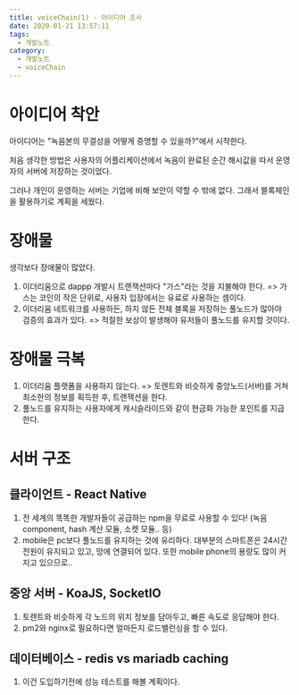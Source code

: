 ```yaml
---
title: voiceChain(1) - 아이디어 조사
date: 2020-01-21 13:57:11
tags:
  - 개발노트
category:
  - 개발노트
  - voiceChain
---
```


# 아이디어 착안

아이디어는 "녹음본의 무결성을 어떻게 증명할 수 있을까?"에서 시작한다.

처음 생각한 방법은 사용자의 어플리케이션에서 녹음이 완료된 순간
해시값을 따서 운영자의 서버에 저장하는 것이었다.

그러나 개인이 운영하는 서버는 기업에 비해 보안이 약할 수 밖에 없다.
그래서 블록체인을 활용하기로 계획을 세웠다.

# 장애물

생각보다 장애물이 많았다.

1. 이더리움으로 dappp 개발시 트랜잭션마다 "가스"라는 것을 지불해야 한다.
   => 가스는 코인의 작은 단위로, 사용자 입장에서는 유료로 사용하는 셈이다.
2. 이더리움 네트워크를 사용하든, 하지 않든
   전체 블록을 저장하는 풀노드가 많아야 검증의 효과가 있다.
   => 적절한 보상이 발생해야 유저들이 풀노드를 유지할 것이다.

# 장애물 극복

1. 이더리움 플랫폼을 사용하지 않는다.
   => 토렌트와 비슷하게 중앙노드(서버)를 거쳐 최소한의 정보를 획득한 후, 트랜잭션을 한다.
2. 풀노드를 유지하는 사용자에게 캐시슬라이드와 같이 현금화 가능한 포인트를 지급한다.

# 서버 구조

## 클라이언트 - React Native

1. 전 세계의 똑똑한 개발자들이 공급하는 npm을 무료로 사용할 수 있다!
   (녹음 component, hash 계산 모듈, 소켓 모듈.. 등)
2. mobile은 pc보다 풀노드를 유지하는 것에 유리하다.
   대부분의 스마트폰은 24시간 전원이 유지되고 있고, 망에 연결되어 있다.
   또한 mobile phone의 용량도 많이 커지고 있으므로..

## 중앙 서버 - KoaJS, SocketIO

1. 토렌트와 비슷하게 각 노드의 위치 정보를 담아두고, 빠른 속도로 응답해야 한다.
2. pm2와 nginx로 필요하다면 얼마든지 로드밸런싱을 할 수 있다.

## 데이터베이스 - redis vs mariadb caching

1. 이건 도입하기전에 성능 테스트를 해볼 계획이다.
